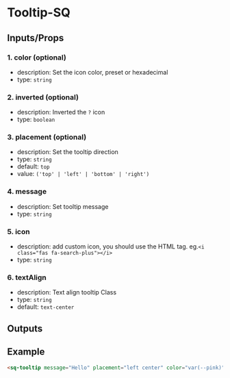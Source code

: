 # Tooltip-SQ

## Inputs/Props

### 1. color (optional)

- description: Set the icon color, preset or hexadecimal
- type: `string`

### 2. inverted (optional)

- description: Inverted the `?` icon
- type: `boolean`

### 3. placement (optional)

- description: Set the tooltip direction
- type: `string`
- default: `top`
- value: `('top' | 'left' | 'bottom' | 'right')`

### 4. message

- description: Set tooltip message
- type: `string`

### 5. icon

- description: add custom icon, you should use the HTML tag. eg.`<i class="fas fa-search-plus"></i>`
- type: `string`

### 6. textAlign

- description: Text align tooltip Class
- type: `string`
- default: `text-center`

## Outputs

## Example

```html
<sq-tooltip message="Hello" placement="left center" color="var(--pink)"></sq-tooltip>
```
